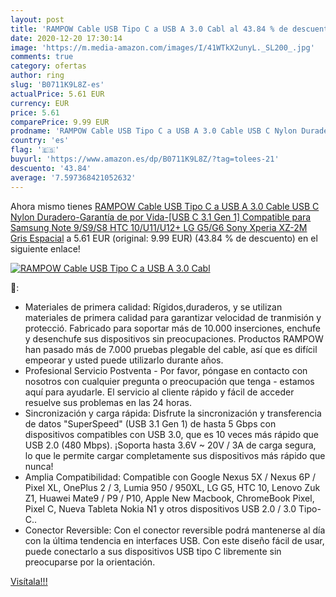 ```yaml
---
layout: post
title: 'RAMPOW Cable USB Tipo C a USB A 3.0 Cabl al 43.84 % de descuento'
date: 2020-12-20 17:30:14
image: 'https://m.media-amazon.com/images/I/41WTkX2unyL._SL200_.jpg'
comments: true
category: ofertas
author: ring
slug: 'B0711K9L8Z-es'
actualPrice: 5.61 EUR
currency: EUR
price: 5.61
comparePrice: 9.99 EUR
prodname: 'RAMPOW Cable USB Tipo C a USB A 3.0 Cable USB C Nylon Duradero-Garantía de por Vida-[USB C 3.1 Gen 1] Compatible para Samsung Note 9/S9/S8  HTC 10/U11/U12+  LG G5/G6  Sony Xperia XZ-2M Gris Espacial'
country: 'es'
flag: '🇪🇸'
buyurl: 'https://www.amazon.es/dp/B0711K9L8Z/?tag=tolees-21'
descuento: '43.84'
average: '7.597368421052632'
---
```


Ahora mismo tienes [RAMPOW Cable USB Tipo C a USB A 3.0 Cable USB C Nylon Duradero-Garantía de por Vida-[USB C 3.1 Gen 1] Compatible para Samsung Note 9/S9/S8  HTC 10/U11/U12+  LG G5/G6  Sony Xperia XZ-2M Gris Espacial](https://www.amazon.es/dp/B0711K9L8Z/?tag=tolees-21) a 5.61 EUR (original: 9.99 EUR) (43.84 %  de descuento) en el siguiente enlace!

[![RAMPOW Cable USB Tipo C a USB A 3.0 Cabl](https://m.media-amazon.com/images/I/41WTkX2unyL._SL200_.jpg)](https://www.amazon.es/dp/B0711K9L8Z/?tag=tolees-21)

🔎:

- Materiales de primera calidad: Rígidos,duraderos, y se utilizan materiales de primera calidad para garantizar velocidad de tranmisión y protecció. Fabricado para soportar más de 10.000 inserciones, enchufe y desenchufe sus dispositivos sin preocupaciones. Productos RAMPOW han pasado más de 7.000 pruebas plegable del cable, así que es difícil empeorar y usted puede utilizarlo durante años.
- Profesional Servicio Postventa - Por favor, póngase en contacto con nosotros con cualquier pregunta o preocupación que tenga - estamos aquí para ayudarle. El servicio al cliente rápido y fácil de acceder resuelve sus problemas en las 24 horas.
- Sincronización y carga rápida: Disfrute la sincronización y transferencia de datos "SuperSpeed" (USB 3.1 Gen 1) de hasta 5 Gbps con dispositivos compatibles con USB 3.0, que es 10 veces más rápido que USB 2.0 (480 Mbps). ¡Soporta hasta 3.6V ~ 20V / 3A de carga segura, lo que le permite cargar completamente sus dispositivos más rápido que nunca!
- Amplia Compatibilidad: Compatible con Google Nexus 5X / Nexus 6P / Pixel XL, OnePlus 2 / 3, Lumia 950 / 950XL, LG G5, HTC 10, Lenovo Zuk Z1, Huawei Mate9 / P9 / P10, Apple New Macbook, ChromeBook Pixel, Pixel C, Nueva Tableta Nokia N1 y otros dispositivos USB 2.0 / 3.0 Tipo-C..
- Conector Reversible: Con el conector reversible podrá mantenerse al día con la última tendencia en interfaces USB. Con este diseño fácil de usar, puede conectarlo a sus dispositivos USB tipo C libremente sin preocuparse por la orientación.

[Visítala!!!](https://www.amazon.es/dp/B0711K9L8Z/?tag=tolees-21)
